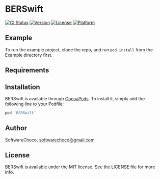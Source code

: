 # BERSwift

[![CI Status](http://img.shields.io/travis/SoftwareChoco/BERSwift.svg?style=flat)](https://travis-ci.org/SoftwareChoco/BERSwift)
[![Version](https://img.shields.io/cocoapods/v/BERSwift.svg?style=flat)](http://cocoapods.org/pods/BERSwift)
[![License](https://img.shields.io/cocoapods/l/BERSwift.svg?style=flat)](http://cocoapods.org/pods/BERSwift)
[![Platform](https://img.shields.io/cocoapods/p/BERSwift.svg?style=flat)](http://cocoapods.org/pods/BERSwift)

## Example

To run the example project, clone the repo, and run `pod install` from the Example directory first.

## Requirements

## Installation

BERSwift is available through [CocoaPods](http://cocoapods.org). To install
it, simply add the following line to your Podfile:

```ruby
pod 'BERSwift'
```

## Author

SoftwareChoco, softwarechoco@gmail.com

## License

BERSwift is available under the MIT license. See the LICENSE file for more info.
